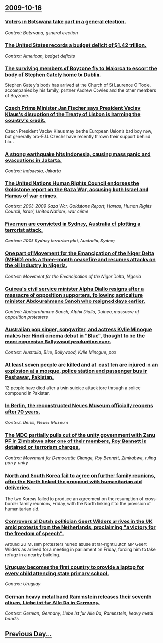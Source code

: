## [2009-10-16](/news/2009/10/16/index.md)

### [ Voters in Botswana take part in a general election. ](/news/2009/10/16/voters-in-botswana-take-part-in-a-general-election.md)
_Context: Botswana, general election_

### [ The United States records a budget deficit of $1.42 trillion. ](/news/2009/10/16/the-united-states-records-a-budget-deficit-of-1-42-trillion.md)
_Context: American, budget deficits_

### [ The surviving members of Boyzone fly to Majorca to escort the body of Stephen Gately home to Dublin. ](/news/2009/10/16/the-surviving-members-of-boyzone-fly-to-majorca-to-escort-the-body-of-stephen-gately-home-to-dublin.md)
Stephen Gately&#39;s body has arrived at the Church of St Laurence O&#39;Toole, accompanied by his family, partner Andrew Cowles and the other members of Boyzone.

### [ Czech Prime Minister Jan Fischer says President Vaclav Klaus's disruption of the Treaty of Lisbon is harming the country's credit. ](/news/2009/10/16/czech-prime-minister-jan-fischer-says-president-va-clav-klaus-s-disruption-of-the-treaty-of-lisbon-is-harming-the-country-s-credit.md)
Czech President Vaclav Klaus may be the European Union’s bad boy now, but generally pro-E.U. Czechs have recently thrown their support behind him.

### [ A strong earthquake hits Indonesia, causing mass panic and evacuations in Jakarta. ](/news/2009/10/16/a-strong-earthquake-hits-indonesia-causing-mass-panic-and-evacuations-in-jakarta.md)
_Context: Indonesia, Jakarta_

### [ The United Nations Human Rights Council endorses the Goldstone report on the Gaza War, accusing both Israel and Hamas of war crimes. ](/news/2009/10/16/the-united-nations-human-rights-council-endorses-the-goldstone-report-on-the-gaza-war-accusing-both-israel-and-hamas-of-war-crimes.md)
_Context: 2008-2009 Gaza War, Goldstone Report, Hamas, Human Rights Council, Israel, United Nations, war crime_

### [ Five men are convicted in Sydney, Australia of plotting a terrorist attack. ](/news/2009/10/16/five-men-are-convicted-in-sydney-australia-of-plotting-a-terrorist-attack.md)
_Context: 2005 Sydney terrorism plot, Australia, Sydney_

### [ One part of Movement for the Emancipation of the Niger Delta (MEND) ends a three-month ceasefire and resumes attacks on the oil industry in Nigeria. ](/news/2009/10/16/one-part-of-movement-for-the-emancipation-of-the-niger-delta-mend-ends-a-three-month-ceasefire-and-resumes-attacks-on-the-oil-industry-in.md)
_Context: Movement for the Emancipation of the Niger Delta, Nigeria_

### [ Guinea's civil service minister Alpha Diallo resigns after a massacre of opposition supporters, following agriculture minister Abdourahmane Sanoh who resigned days earlier. ](/news/2009/10/16/guinea-s-civil-service-minister-alpha-diallo-resigns-after-a-massacre-of-opposition-supporters-following-agriculture-minister-abdourahmane.md)
_Context: Abdourahmane Sanoh, Alpha Diallo, Guinea, massacre of opposition protesters_

### [ Australian pop singer, songwriter, and actress Kylie Minogue makes her Hindi cinema debut in "Blue", thought to be the most expensive Bollywood production ever. ](/news/2009/10/16/australian-pop-singer-songwriter-and-actress-kylie-minogue-makes-her-hindi-cinema-debut-in-blue-thought-to-be-the-most-expensive-bolly.md)
_Context: Australia, Blue, Bollywood, Kylie Minogue, pop_

### [ At least seven people are killed and at least ten are injured in an explosion at a mosque, police station and passenger bus in Peshawar, Pakistan. ](/news/2009/10/16/at-least-seven-people-are-killed-and-at-least-ten-are-injured-in-an-explosion-at-a-mosque-police-station-and-passenger-bus-in-peshawar-pa.md)
12 people have died after a twin suicide attack tore through a police compound in Pakistan.

### [ In Berlin, the reconstructed Neues Museum officially reopens after 70 years. ](/news/2009/10/16/in-berlin-the-reconstructed-neues-museum-officially-reopens-after-70-years.md)
_Context: Berlin, Neues Museum_

### [ The MDC partially pulls out of the unity government with Zanu PF in Zimbabwe after one of their members, Roy Bennett is detained on terrorism charges. ](/news/2009/10/16/the-mdc-partially-pulls-out-of-the-unity-government-with-zanu-pf-in-zimbabwe-after-one-of-their-members-roy-bennett-is-detained-on-terrori.md)
_Context: Movement for Democratic Change, Roy Bennett, Zimbabwe, ruling party, unity_

### [ North and South Korea fail to agree on further family reunions, after the North linked the prospect with humanitarian aid deliveries. ](/news/2009/10/16/north-and-south-korea-fail-to-agree-on-further-family-reunions-after-the-north-linked-the-prospect-with-humanitarian-aid-deliveries.md)
The two Koreas failed to produce an agreement on the resumption of cross-border family reunions, Friday, with the North linking it to the provision of humanitarian aid.

### [ Controversial Dutch politician Geert Wilders arrives in the UK amid protests from the Netherlands, proclaiming "a victory for the freedom of speech". ](/news/2009/10/16/controversial-dutch-politician-geert-wilders-arrives-in-the-uk-amid-protests-from-the-netherlands-proclaiming-a-victory-for-the-freedom-o.md)
Around 20 Muslim protesters hurled abuse at far-right Dutch MP Geert Wilders as arrived for a meeting in parliament on Friday, forcing him to take refuge in a nearby building.

### [ Uruguay becomes the first country to provide a laptop for every child attending state primary school. ](/news/2009/10/16/uruguay-becomes-the-first-country-to-provide-a-laptop-for-every-child-attending-state-primary-school.md)
_Context: Uruguay_

### [ German heavy metal band Rammstein releases their seventh album, Liebe ist fur Alle Da in Germany.](/news/2009/10/16/german-heavy-metal-band-rammstein-releases-their-seventh-album-liebe-ist-fa1-4r-alle-da-in-germany.md)
_Context: German, Germany, Liebe ist fur Alle Da, Rammstein, heavy metal band's_

## [Previous Day...](/news/2009/10/15/index.md)

